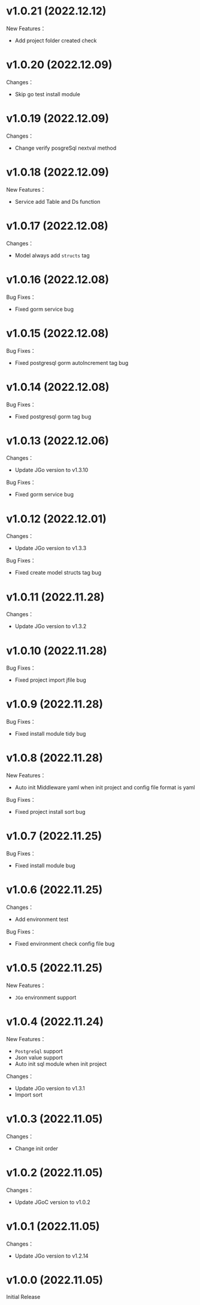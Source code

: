 # v1.0.21 (2022.12.12)
New Features：
* Add project folder created check

# v1.0.20 (2022.12.09)
Changes：
* Skip go test install module

# v1.0.19 (2022.12.09)
Changes：
* Change verify posgreSql nextval method

# v1.0.18 (2022.12.09)
New Features：
* Service add Table and Ds function

# v1.0.17 (2022.12.08)
Changes：
* Model always add `structs` tag

# v1.0.16 (2022.12.08)
Bug Fixes：
* Fixed gorm service bug

# v1.0.15 (2022.12.08)
Bug Fixes：
* Fixed postgresql gorm autoIncrement tag bug

# v1.0.14 (2022.12.08)
Bug Fixes：
* Fixed postgresql gorm tag bug

# v1.0.13 (2022.12.06)
Changes：
* Update JGo version to v1.3.10

Bug Fixes：
* Fixed gorm service bug

# v1.0.12 (2022.12.01)
Changes：
* Update JGo version to v1.3.3

Bug Fixes：
* Fixed create model structs tag bug

# v1.0.11 (2022.11.28)
Changes：
* Update JGo version to v1.3.2

# v1.0.10 (2022.11.28)
Bug Fixes：
* Fixed project import jfile bug

# v1.0.9 (2022.11.28)
Bug Fixes：
* Fixed install module tidy bug

# v1.0.8 (2022.11.28)
New Features：
* Auto init Middleware yaml when init project and config file format is yaml

Bug Fixes：
* Fixed project install sort bug

# v1.0.7 (2022.11.25)
Bug Fixes：
* Fixed install module bug

# v1.0.6 (2022.11.25)
Changes：
* Add environment test

Bug Fixes：
* Fixed environment check config file bug

# v1.0.5 (2022.11.25)
New Features：
* `JGo` environment support

# v1.0.4 (2022.11.24)
New Features：
* `PostgreSql` support
* Json value support
* Auto init sql module when init project

Changes：
* Update JGo version to v1.3.1
* Import sort

# v1.0.3 (2022.11.05)
Changes：
* Change init order

# v1.0.2 (2022.11.05)
Changes：
* Update JGoC version to v1.0.2

# v1.0.1 (2022.11.05)
Changes：
* Update JGo version to v1.2.14

# v1.0.0 (2022.11.05)
Initial Release